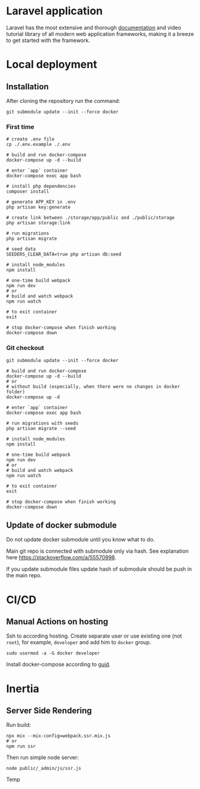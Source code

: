
# Laravel application

Laravel has the most extensive and thorough [documentation](https://laravel.com/docs) and video tutorial library of all modern web application frameworks, making it a breeze to get started with the framework.

# Local deployment

## Installation

After cloning the repository run the command:
```shell
git submodule update --init --force docker
```

### First time

```shell
# create .env file
cp ./.env.example ./.env

# build and run docker-compose
docker-compose up -d --build

# enter `app` container
docker-compose exec app bash

# install php dependencies
composer install

# generate APP_KEY in .env
php artisan key:generate

# create link between ./storage/app/public and ./public/storage
php artisan storage:link

# run migrations
php artisan migrate

# seed data
SEEDERS_CLEAR_DATA=true php artisan db:seed

# install node_modules
npm install

# one-time build webpack
npm run dev
# or
# build and watch webpack
npm run watch

# to exit container
exit

# stop docker-compose when finish working
docker-compose down
```

### Git checkout

```shell
git submodule update --init --force docker

# build and run docker-compose
docker-compose up -d --build
# or
# without build (especially, when there were no changes in docker folder)
docker-compose up -d

# enter `app` container
docker-compose exec app bash

# run migrations with seeds
php artisan migrate --seed

# install node_modules
npm install

# one-time build webpack
npm run dev
# or
# build and watch webpack
npm run watch

# to exit container
exit

# stop docker-compose when finish working
docker-compose down
```

## Update of docker submodule

Do not update docker submodule until you know what to do.

Main git repo is connected with submodule only via hash. See explanation here https://stackoverflow.com/a/55570998.

If you update submodule files update hash of submodule should be push in the main repo. 

# CI/CD

## Manual Actions on hosting

Ssh to according hosting. Create separate user or use existing one (not `root`), for example, `developer` and add him to `docker` group.

```shell
sudo usermod -a -G docker developer
```

Install docker-compose according to [guid](https://docs.docker.com/compose/install/#install-compose-on-linux-systems).


# Inertia

## Server Side Rendering

Run build:
```shell
npx mix --mix-config=webpack.ssr.mix.js
# or
npm run ssr
```

Then run simple node server:
```shell
node public/_admin/js/ssr.js
```

Temp
